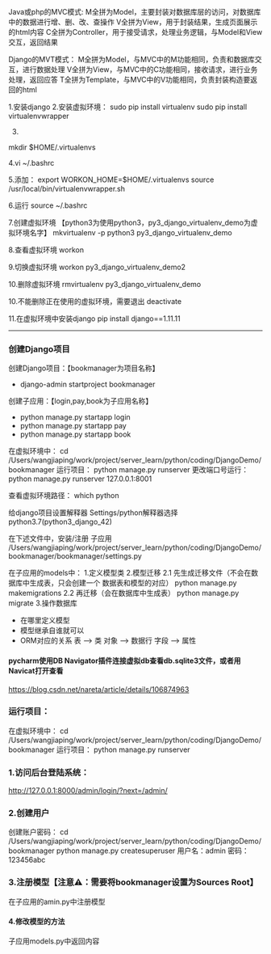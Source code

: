 Java或php的MVC模式:
M全拼为Model，主要封装对数据库层的访问，对数据库中的数据进行增、删、改、查操作
V全拼为View，用于封装结果，生成页面展示的html内容
C全拼为Controller，用于接受请求，处理业务逻辑，与Model和View交互，返回结果


Django的MVT模式：
M全拼为Model，与MVC中的M功能相同，负责和数据库交互，进行数据处理
V全拼为View，与MVC中的C功能相同，接收请求，进行业务处理，返回应答
T全拼为Template，与MVC中的V功能相同，负责封装构造要返回的html


1.安装django
2.安装虚拟环境：
sudo pip install virtualenv
sudo pip install virtualenvwrapper

3.
mkdir $HOME/.virtualenvs

4.vi ~/.bashrc

5.添加：
export WORKON_HOME=$HOME/.virtualenvs
source /usr/local/bin/virtualenvwrapper.sh

6.运行
source ~/.bashrc

7.创建虚拟环境  【python3为使用python3，py3_django_virtualenv_demo为虚拟环境名字】
mkvirtualenv -p python3 py3_django_virtualenv_demo

8.查看虚拟环境
workon

9.切换虚拟环境
workon py3_django_virtualenv_demo2

10.删除虚拟环境
rmvirtualenv py3_django_virtualenv_demo

10.不能删除正在使用的虚拟环境，需要退出
deactivate

11.在虚拟环境中安装django
pip install django==1.11.11

---

### 创建Django项目
创建Django项目：【bookmanager为项目名称】
- django-admin startproject bookmanager

创建子应用：【login,pay,book为子应用名称】
- python manage.py startapp login
- python manage.py startapp pay
- python manage.py startapp book

在虚拟环境中：
cd /Users/wangjiaping/work/project/server_learn/python/coding/DjangoDemo/bookmanager 
运行项目：
python manage.py runserver
更改端口号运行：
python manage.py runserver 127.0.0.1:8001

查看虚拟环境路径：
which python

给django项目设置解释器
Settings/python解释器选择python3.7(python3_django_42)

在下述文件中，安装/注册 子应用
/Users/wangjiaping/work/project/server_learn/python/coding/DjangoDemo/bookmanager/bookmanager/settings.py

在子应用的models中：
1.定义模型类
2.模型迁移
    2.1 先生成迁移文件（不会在数据库中生成表，只会创建一个 数据表和模型的对应）
        python manage.py makemigrations
    2.2 再迁移（会在数据库中生成表）
        python manage.py migrate
3.操作数据库

- 在哪里定义模型
- 模型继承自谁就可以
- ORM对应的关系
    表 --> 类
    对象 --> 数据行
    字段 --> 属性


#### pycharm使用DB Navigator插件连接虚拟db查看db.sqlite3文件，或者用Navicat打开查看
https://blog.csdn.net/nareta/article/details/106874963

### 运行项目：
在虚拟环境中：
cd /Users/wangjiaping/work/project/server_learn/python/coding/DjangoDemo/bookmanager 
运行项目：
python manage.py runserver

### 1.访问后台登陆系统：
http://127.0.0.1:8000/admin/login/?next=/admin/

### 2.创建用户
创建账户密码：
 cd /Users/wangjiaping/work/project/server_learn/python/coding/DjangoDemo/bookmanager 
 python manage.py createsuperuser
用户名：admin
密码：123456abc

### 3.注册模型【注意⚠️：需要将bookmanager设置为Sources Root】
在子应用的amin.py中注册模型

#### 4.修改模型的方法
子应用models.py中返回内容